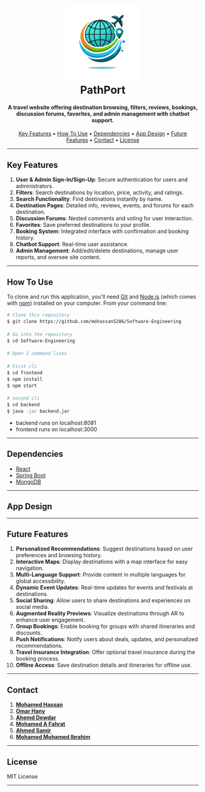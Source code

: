 
<h1 align="center">
  <br>  
  <a href=""><img src="docs\images\logo.png" alt="Markdownify" width="200"></a>
  <br>
  PathPort
  <br>
</h1>

<h4 align="center">A travel website offering destination browsing, filters, reviews, bookings, discussion forums, favorites, and admin management with chatbot support.</h4>

<!-- <p align="center">
  <a href="https://badge.fury.io/js/electron-markdownify">
    <img src="https://badge.fury.io/js/electron-markdownify.svg"
         alt="Gitter">
  </a>
  <a href="https://gitter.im/amitmerchant1990/electron-markdownify"><img src="https://badges.gitter.im/amitmerchant1990/electron-markdownify.svg"></a>
  <a href="https://saythanks.io/to/bullredeyes@gmail.com">
      <img src="https://img.shields.io/badge/SayThanks.io-%E2%98%BC-1EAEDB.svg">
  </a>
  <a href="https://www.paypal.me/AmitMerchant">
    <img src="https://img.shields.io/badge/$-donate-ff69b4.svg?maxAge=2592000&amp;style=flat">
  </a>
</p> -->

<p align="center">
  <a href="#key-features">Key Features</a> •
  <a href="#how-to-use">How To Use</a> •
  <a href="#dependencies">Dependencies</a> •
  <a href="#app-design">App Design</a> •
  <a href="#future-features">Future Features</a> •
  <a href="#contact">Contact</a> •
  <a href="#license">License</a>
</p>

<!-- ![screenshot](https://raw.githubusercontent.com/amitmerchant1990/electron-markdownify/master/app/img/markdownify.gif) -->

---

## Key Features

1. **User & Admin Sign-In/Sign-Up**: Secure authentication for users and administrators.  
2. **Filters**: Search destinations by location, price, activity, and ratings.  
3. **Search Functionality**: Find destinations instantly by name.  
4. **Destination Pages**: Detailed info, reviews, events, and forums for each destination.  
5. **Discussion Forums**: Nested comments and voting for user interaction.  
6. **Favorites**: Save preferred destinations to your profile.  
7. **Booking System**: Integrated interface with confirmation and booking history.  
8. **Chatbot Support**: Real-time user assistance.  
9. **Admin Management**: Add/edit/delete destinations, manage user reports, and oversee site content.  

---

## How To Use

To clone and run this application, you'll need [Git](https://git-scm.com) and [Node.js](https://nodejs.org/en/download/) (which comes with [npm](http://npmjs.com)) installed on your computer. From your command line:

```bash
# Clone this repository
$ git clone https://github.com/mohassan5286/Software-Engineering

# Go into the repository
$ cd Software-Engineering

# Open 2 command lines

# First cli
$ cd frontend
$ npm install
$ npm start

# second cli
$ cd backend
$ java -jar backend.jar

```
* backend runs on localhost:8081
* frontend runs on localhost:3000

---

## Dependencies

* [React](https://reactjs.org/)
* [Spring Boot](https://spring.io/projects/spring-boot)
* [MongoDB](https://www.mongodb.com/)

---

## App Design


---

## Future Features

1. **Personalized Recommendations**: Suggest destinations based on user preferences and browsing history.  
2. **Interactive Maps**: Display destinations with a map interface for easy navigation.  
3. **Multi-Language Support**: Provide content in multiple languages for global accessibility.  
4. **Dynamic Event Updates**: Real-time updates for events and festivals at destinations.  
5. **Social Sharing**: Allow users to share destinations and experiences on social media.  
6. **Augmented Reality Previews**: Visualize destinations through AR to enhance user engagement.  
7. **Group Bookings**: Enable booking for groups with shared itineraries and discounts.  
8. **Push Notifications**: Notify users about deals, updates, and personalized recommendations.  
9. **Travel Insurance Integration**: Offer optional travel insurance during the booking process.  
10. **Offline Access**: Save destination details and itineraries for offline use.  

---

## Contact

1. [**Mohamed Hassan**]()
2. [**Omar Hany**]()
3. [**Ahemd Dewdar**]()
4. [**Mohamed A Fahrat**]()
5. [**Ahmed Samir**]()
6. [**Mohamed Mohamed Ibrahim**]()

---

## License

MIT License

---
